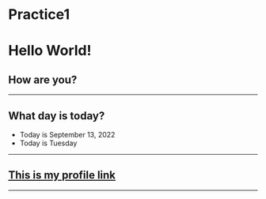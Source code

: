 # Practice1
<h1> Hello World!</h1>
<h2> How are you? </h2>

--------------------------------------------------------------

## What day is today?
* Today is September 13, 2022
* Today is Tuesday

---------------------------------------------------------------
## [This is my profile link](https://makikovaughan.github.io/Bootstrap-Portfolio/)
---------------------------------------------------------------
